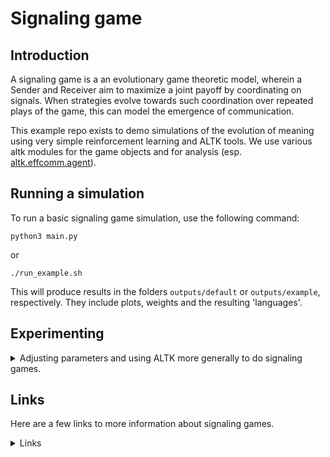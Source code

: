 # Signaling game

## Introduction

A signaling game is a an evolutionary game theoretic model, wherein a Sender and Receiver aim to maximize a joint payoff by coordinating on signals. When strategies evolve towards such coordination over repeated plays of the game, this can model the emergence of communication.

This example repo exists to demo simulations of the evolution of meaning using very simple reinforcement learning and ALTK tools. We use various altk modules for the game objects and for analysis (esp. [altk.effcomm.agent](../../altk/effcomm/agent.py)).

## Running a simulation

To run a basic signaling game simulation, use the following command:

`python3 main.py`

or

`./run_example.sh`

This will produce results in the folders `outputs/default` or `outputs/example`, respectively. They include plots, weights and the resulting 'languages'.

## Experimenting

<details>
<summary> Adjusting parameters and using ALTK more generally to do signaling games.
</summary>

### Existing game parameters

Run different games by supplying command line arguments, described in `python3 main.py -h`. One can vary, for example:

- the number of states
- the number of signals
- the number of rounds in a game
- the learning rate

### Using ALTK for signaling games

The most general aspects of the communicative agents, measures of communicative success and the language primitives are implemented in ALTK. Some signaling-specific concepts and wrappers implemented in the `.py` files.

This example is limited for simplicity, but is also intended to be an recylable outline for additional analyses, such as:

- extending to more than two agents
- defining more powerful learning agents
- defining different or multiple objectives besides perfect recovery of atomic states
- exploring different evolutionary trajectories of languages in the 2D trade-off space.

</details>

## Links

Here are a few links to more information about signaling games.
<details>
<summary>
Links
</summary>
<br>

- The idea of a signaling game was introduced by David Lewis in his book, [Convention](https://www.wiley.com/en-us/Convention:+A+Philosophical+Study-p-9780631232568).
- A gentle but profound introduction to signaling games research is Brian Skyrms' book, [Signals](https://oxford.universitypressscholarship.com/view/10.1093/acprof:oso/9780199580828.001.0001/acprof-9780199580828).
- [EGG](https://github.com/facebookresearch/EGG) is a software library for emergent communication and includes a neural agent signaling game [example](https://github.com/facebookresearch/EGG/tree/main/egg/zoo/signal_game).

References

> Kharitonov, Eugene, Roberto Dessì, Rahma Chaabouni, Diane Bouchacourt, and Marco Baroni. 2021. “EGG: A Toolkit for Research on Emergence of LanGuage in Games.” <https://github.com/facebookresearch/EGG>.

> Lazaridou, Angeliki, Alexander Peysakhovich, and Marco Baroni. 2017. “Multi-Agent Cooperation and the Emergence of (Natural) Language,” April. <https://openreview.net/forum?id=Hk8N3Sclg>.

> Lewis, David K. (David Kellogg). 1969. “Convention: A Philosophical Study.” Cambridge: Harvard University Press.

> Skyrms, Brian. 2010. Signals: Evolution, Learning, and Information. Oxford: Oxford University Press. <https://doi.org/10.1093/acprof:oso/9780199580828.001.0001>.

</details>
